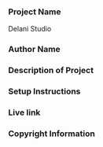 ### Project Name

Delani Studio

### Author Name

### Description of Project

### Setup Instructions

### Live link

### Copyright Information
